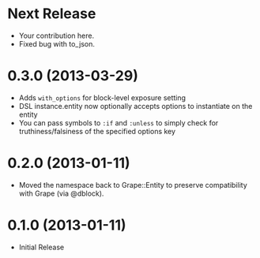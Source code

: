 Next Release
============
* Your contribution here.
* Fixed bug with to_json.

0.3.0 (2013-03-29)
==================

* Adds `with_options` for block-level exposure setting
* DSL instance.entity now optionally accepts options to instantiate on the entity
* You can pass symbols to `:if` and `:unless` to simply check for truthiness/falsiness of the specified options key

0.2.0 (2013-01-11)
==================

* Moved the namespace back to Grape::Entity to preserve compatibility with Grape (via @dblock).

0.1.0 (2013-01-11)
==================

* Initial Release
